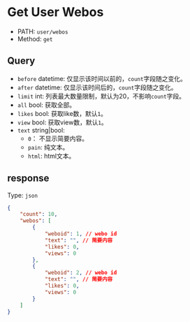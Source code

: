 # Get User Webos

* PATH: `user/webos`
* Method: `get`

## Query

* `before` datetime: 仅显示该时间以前的，`count`字段随之变化。
* `after` datetime: 仅显示该时间后的，`count`字段随之变化。
* `limit` int: 列表最大数量限制，默认为20，不影响`count`字段。
* `all` bool: 获取全部。
* `likes` bool: 获取like数，默认`1`。
* `view` bool: 获取view数，默认`1`。
* `text` string|bool:
  * `0`： 不显示简要内容。
  * `pain`: 纯文本。
  * `html`: html文本。

## response

Type: `json`

```json
{
    "count": 10,
    "webos": [
        {
            "weboid": 1, // webo id
            "text": "", // 简要内容
            "likes": 0,
            "views": 0
        },
        {
            "weboid": 2, // webo id
            "text": "", // 简要内容
            "likes": 0,
            "views": 0
        }
    ]
}
```